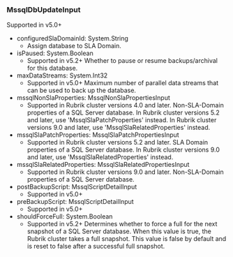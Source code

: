 ### MssqlDbUpdateInput
Supported in v5.0+

- configuredSlaDomainId: System.String
  - Assign database to SLA Domain.
- isPaused: System.Boolean
  - Supported in v5.2+
      Whether to pause or resume backups/archival for this database.
- maxDataStreams: System.Int32
  - Supported in v5.0+
      Maximum number of parallel data streams that can be used to back up the database.
- mssqlNonSlaProperties: MssqlNonSlaPropertiesInput
  - Supported in Rubrik cluster versions 4.0 and later. Non-SLA-Domain properties of a SQL Server database.
      In Rubrik cluster versions 5.2 and later, use 'MssqlSlaPatchProperties' instead.
      In Rubrik cluster versions 9.0 and later, use 'MssqlSlaRelatedProperties' instead.
- mssqlSlaPatchProperties: MssqlSlaPatchPropertiesInput
  - Supported in Rubrik cluster versions 5.2 and later. SLA Domain properties of a SQL Server database. In Rubrik cluster versions 9.0 and later, use 'MssqlSlaRelatedProperties' instead.
- mssqlSlaRelatedProperties: MssqlSlaRelatedPropertiesInput
  - Supported in Rubrik cluster versions 9.0 and later. Non-SLA-Domain properties of a SQL Server database.
- postBackupScript: MssqlScriptDetailInput
  - Supported in v5.0+
- preBackupScript: MssqlScriptDetailInput
  - Supported in v5.0+
- shouldForceFull: System.Boolean
  - Supported in v5.2+
      Determines whether to force a full for the next snapshot of a SQL Server database. When this value is true, the Rubrik cluster takes a full snapshot. This value is false by default and is reset to false after a successful full snapshot.
